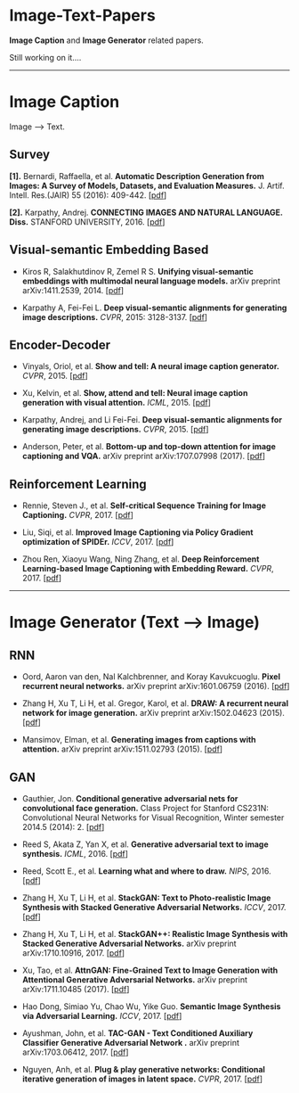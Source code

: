# Image-Text-Papers

**Image Caption** and **Image Generator** related papers.

Still working on it....

---

# Image Caption 

Image --> Text.


## Survey

**[1].** Bernardi, Raffaella, et al. **Automatic Description Generation from Images: A Survey of Models, Datasets, and Evaluation Measures.** J. Artif. Intell. Res.(JAIR) 55 (2016): 409-442. [[pdf](https://www.jair.org/media/4900/live-4900-9139-jair.pdf)]

**[2].** Karpathy, Andrej. **CONNECTING IMAGES AND NATURAL LANGUAGE. Diss.** STANFORD UNIVERSITY, 2016. [[pdf](https://pdfs.semanticscholar.org/6271/07c02c2df1366965f11678dd3c4fb14ac9b3.pdf)]


## Visual-semantic Embedding Based

- Kiros R, Salakhutdinov R, Zemel R S. **Unifying visual-semantic embeddings with multimodal neural language models.** arXiv preprint arXiv:1411.2539, 2014. [[pdf](https://arxiv.org/pdf/1411.2539.pdf)]

- Karpathy A, Fei-Fei L. **Deep visual-semantic alignments for generating image descriptions.** *CVPR*, 2015: 3128-3137. [[pdf](http://www.cv-foundation.org/openaccess/content_cvpr_2015/papers/Karpathy_Deep_Visual-Semantic_Alignments_2015_CVPR_paper.pdf)]



## Encoder-Decoder

- Vinyals, Oriol, et al. **Show and tell: A neural image caption generator.** *CVPR*, 2015. [[pdf](http://www.cv-foundation.org/openaccess/content_cvpr_2015/papers/Vinyals_Show_and_Tell_2015_CVPR_paper.pdf)]

- Xu, Kelvin, et al. **Show, attend and tell: Neural image caption generation with visual attention.** *ICML*, 2015. [[pdf](http://proceedings.mlr.press/v37/xuc15.pdf)]

- Karpathy, Andrej, and Li Fei-Fei. **Deep visual-semantic alignments for generating image descriptions.** *CVPR*, 2015. [[pdf](http://www.cv-foundation.org/openaccess/content_cvpr_2015/papers/Karpathy_Deep_Visual-Semantic_Alignments_2015_CVPR_paper.pdf)]

- Anderson, Peter, et al. **Bottom-up and top-down attention for image captioning and VQA.** arXiv preprint arXiv:1707.07998 (2017). [[pdf](https://arxiv.org/abs/1707.07998)]


## Reinforcement Learning

- Rennie, Steven J., et al. **Self-critical Sequence Training for Image Captioning.** *CVPR*, 2017. [[pdf](http://openaccess.thecvf.com/content_cvpr_2017/papers/Rennie_Self-Critical_Sequence_Training_CVPR_2017_paper.pdf)]

- Liu, Siqi, et al. **Improved Image Captioning via Policy Gradient optimization of SPIDEr.** *ICCV*, 2017. [[pdf](http://openaccess.thecvf.com/content_ICCV_2017/papers/Liu_Improved_Image_Captioning_ICCV_2017_paper.pdf)]

- Zhou Ren, Xiaoyu Wang, Ning Zhang, et al. **Deep Reinforcement Learning-based Image Captioning with Embedding Reward.**  *CVPR*, 2017. [[pdf](http://openaccess.thecvf.com/content_cvpr_2017/papers/Ren_Deep_Reinforcement_Learning-Based_CVPR_2017_paper.pdf)]


---

# Image Generator (Text --> Image)


## RNN

- Oord, Aaron van den, Nal Kalchbrenner, and Koray Kavukcuoglu. **Pixel recurrent neural networks.** arXiv preprint arXiv:1601.06759 (2016). [[pdf](https://arxiv.org/pdf/1601.06759v3.pdf)]

- Zhang H, Xu T, Li H, et al. Gregor, Karol, et al. **DRAW: A recurrent neural network for image generation.** arXiv preprint arXiv:1502.04623 (2015). [[pdf](https://arxiv.org/pdf/1502.04623v2.pdf)]

- Mansimov, Elman, et al. **Generating images from captions with attention.** arXiv preprint arXiv:1511.02793 (2015). [[pdf](https://arxiv.org/pdf/1511.02793v2.pdf)]


## GAN


- Gauthier, Jon. **Conditional generative adversarial nets for convolutional face generation.** Class Project for Stanford CS231N: Convolutional Neural Networks for Visual Recognition, Winter semester 2014.5 (2014): 2. [[pdf](https://pdfs.semanticscholar.org/42f6/f5454dda99d8989f9814989efd50fe807ee8.pdf)]

- Reed S, Akata Z, Yan X, et al. **Generative adversarial text to image synthesis.** *ICML*, 2016. [[pdf](http://proceedings.mlr.press/v48/reed16.pdf)]

- Reed, Scott E., et al. **Learning what and where to draw.** *NIPS*, 2016. [[pdf](http://papers.nips.cc/paper/6111-learning-what-and-where-to-draw.pdf)]

- Zhang H, Xu T, Li H, et al. **StackGAN: Text to Photo-realistic Image Synthesis with Stacked Generative Adversarial Networks.**    *ICCV*, 2017. [[pdf](openaccess.thecvf.com/content_ICCV_2017/papers/Zhang_StackGAN_Text_to_ICCV_2017_paper.pdf)]

- Zhang H, Xu T, Li H, et al. **StackGAN++: Realistic Image Synthesis with Stacked Generative Adversarial Networks.** arXiv preprint arXiv:1710.10916, 2017. [[pdf](https://arxiv.org/pdf/1710.10916v1.pdf)]

- Xu, Tao, et al. **AttnGAN: Fine-Grained Text to Image Generation with Attentional Generative Adversarial Networks.** arXiv preprint arXiv:1711.10485 (2017). [[pdf](https://arxiv.org/abs/1711.10485)]

- Hao Dong, Simiao Yu, Chao Wu, Yike Guo. **Semantic Image Synthesis via Adversarial Learning.** *ICCV*, 2017. [[pdf](openaccess.thecvf.com/content_ICCV_2017/papers/Luo_Deep_Dual_Learning_ICCV_2017_paper.pdf)]

- Ayushman, John, et al. **TAC-GAN - Text Conditioned Auxiliary Classifier Generative Adversarial Network
.** arXiv preprint arXiv:1703.06412, 2017. [[pdf](https://arxiv.org/abs/1703.06412)]

- Nguyen, Anh, et al. **Plug & play generative networks: Conditional iterative generation of images in latent space.** *CVPR*, 2017. [[pdf](http://openaccess.thecvf.com/content_cvpr_2017/papers/Nguyen_Plug__Play_CVPR_2017_paper.pdf)]
